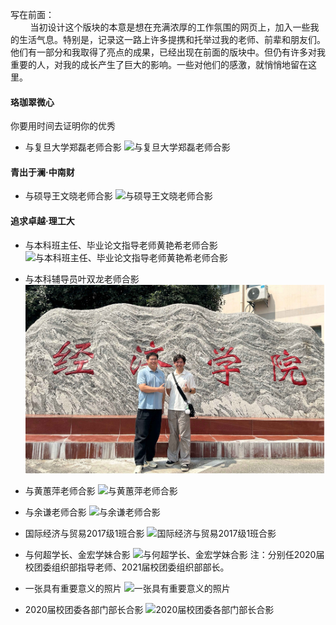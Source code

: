 
写在前面： <br/>
<span> &nbsp; </span> <span> &nbsp; </span> <span> &nbsp; </span> <span> &nbsp; </span>当初设计这个版块的本意是想在充满浓厚的工作氛围的网页上，加入一些我的生活气息。特别是，记录这一路上许多提携和托举过我的老师、前辈和朋友们。他们有一部分和我取得了亮点的成果，已经出现在前面的版块中。但仍有许多对我重要的人，对我的成长产生了巨大的影响。一些对他们的感激，就悄悄地留在这里。


#### 珞珈翠微心
你要用时间去证明你的优秀

- 与复旦大学郑磊老师合影
![与复旦大学郑磊老师合影](static/assets/img/310.png)

#### 青出于澜·中南财
- 与硕导王文晓老师合影
![与硕导王文晓老师合影](static/assets/img/39.png)

#### 追求卓越·理工大

- 与本科班主任、毕业论文指导老师黄艳希老师合影
![与本科班主任、毕业论文指导老师黄艳希老师合影](static/assets/img/38.png)

- 与本科辅导员叶双龙老师合影
![与本科辅导员叶双龙老师合影](static/assets/img/37.png)

- 与黄蕙萍老师合影
![与黄蕙萍老师合影](static/assets/img/36.png)

- 与余谦老师合影
![与余谦老师合影](static/assets/img/35.png)

- 国际经济与贸易2017级1班合影
![国际经济与贸易2017级1班合影](static/assets/img/34.png)

- 与何超学长、金宏学妹合影
![与何超学长、金宏学妹合影](static/assets/img/33.png)
注：分别任2020届校团委组织部指导老师、2021届校团委组织部部长。

- 一张具有重要意义的照片
![一张具有重要意义的照片](static/assets/img/32.png)

- 2020届校团委各部门部长合影
![2020届校团委各部门部长合影](static/assets/img/31.png)